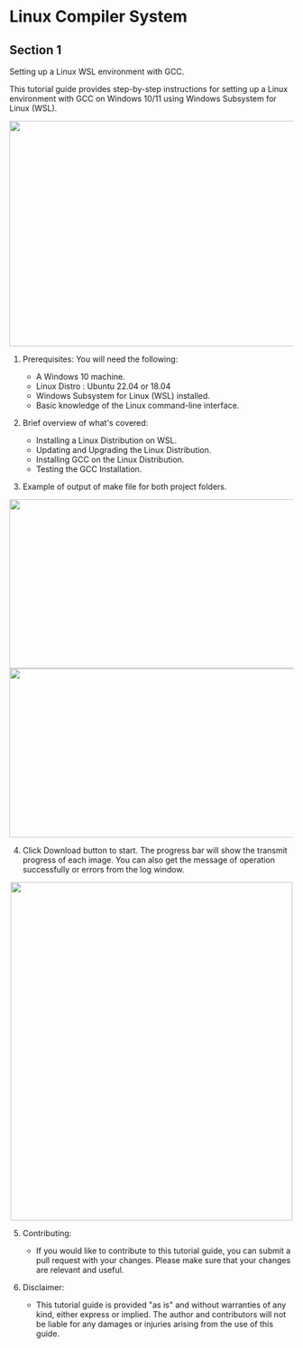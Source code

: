 # Linux Compiler System
## Section 1
Setting up a Linux WSL environment with GCC.

This tutorial guide provides step-by-step instructions for setting up a Linux environment with GCC on Windows 10/11 using Windows Subsystem for Linux (WSL).

<p align="center">
  <img src="https://user-images.githubusercontent.com/95499848/226253104-4d6df8a5-99b6-4a8a-b66b-d9f9f00299a3.jpg" width="600" height="400" align="centre">
</p>


1. Prerequisites:
   You will need the following:
   - A Windows 10 machine.
   - Linux Distro : Ubuntu 22.04 or 18.04
   - Windows Subsystem for Linux (WSL) installed.
   - Basic knowledge of the Linux command-line interface.

2. Brief overview of what's covered:
   - Installing a Linux Distribution on WSL.
   - Updating and Upgrading the Linux Distribution.
   - Installing GCC on the Linux Distribution.
   - Testing the GCC Installation.

3. Example of output of make file for both project folders.

<p align="center">
  <img src="https://user-images.githubusercontent.com/95499848/226252351-676b01e4-5a63-4d89-a144-9930d461c3ef.png" width="880" height="300" align="centre">
  <img src="https://user-images.githubusercontent.com/95499848/226252371-34a34c59-48b3-4cde-af19-d2b63cf09f3f.png" width="880" height="300" align="centre">
</p>


4. Click Download button to start. The progress bar will show the transmit progress of each image. You can also get the message of operation successfully or errors from the log window.

<p align="center">
  <img src="https://user-images.githubusercontent.com/95499848/226252889-1bdd0cce-da77-4dde-8254-2b1b6aefc256.png" width="500" height="600" align="centre">
</p>

5. Contributing:
    - If you would like to contribute to this tutorial guide, you can submit a pull request with your changes. Please make sure that your changes are relevant and useful.
   

6. Disclaimer:
   - This tutorial guide is provided "as is" and without warranties of any kind, either express or implied. The author and contributors will not be liable for any damages or injuries arising from the use of this guide.
